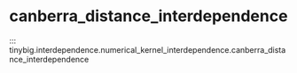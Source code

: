 # canberra_distance_interdependence

::: tinybig.interdependence.numerical_kernel_interdependence.canberra_distance_interdependence